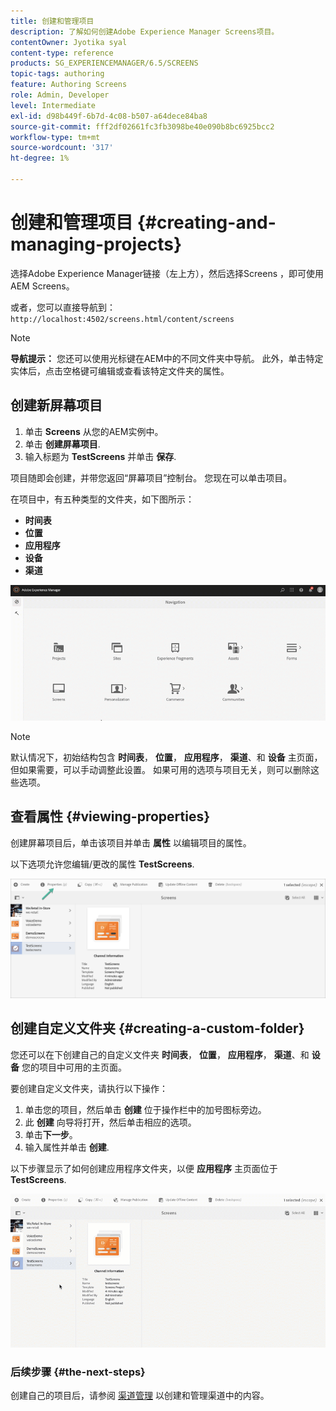 ```yaml
---
title: 创建和管理项目
description: 了解如何创建Adobe Experience Manager Screens项目。
contentOwner: Jyotika syal
content-type: reference
products: SG_EXPERIENCEMANAGER/6.5/SCREENS
topic-tags: authoring
feature: Authoring Screens
role: Admin, Developer
level: Intermediate
exl-id: d98b449f-6b7d-4c08-b507-a64dece84ba8
source-git-commit: fff2df02661fc3fb3098be40e090b8bc6925bcc2
workflow-type: tm+mt
source-wordcount: '317'
ht-degree: 1%

---
```


# 创建和管理项目 {#creating-and-managing-projects}

选择Adobe Experience Manager链接（左上方），然后选择Screens ，即可使用AEM Screens。

或者，您可以直接导航到： `http://localhost:4502/screens.html/content/screens`

>[!NOTE]
>**导航提示：**
>您还可以使用光标键在AEM中的不同文件夹中导航。 此外，单击特定实体后，点击空格键可编辑或查看该特定文件夹的属性。

## 创建新屏幕项目

1. 单击 **Screens** 从您的AEM实例中。
1. 单击 **创建屏幕项目**.
1. 输入标题为 **TestScreens** 并单击 **保存**.

项目随即会创建，并带您返回“屏幕项目”控制台。 您现在可以单击项目。

在项目中，有五种类型的文件夹，如下图所示：

* **时间表**
* **位置**
* **应用程序**
* **设备**
* **渠道**

![player1](assets/create-project.gif)

>[!NOTE]
>
>默认情况下，初始结构包含 **时间表**， **位置**， **应用程序**， **渠道**、和 **设备** 主页面，但如果需要，可以手动调整此设置。 如果可用的选项与项目无关，则可以删除这些选项。


## 查看属性 {#viewing-properties}

创建屏幕项目后，单击该项目并单击 **属性** 以编辑项目的属性。

以下选项允许您编辑/更改的属性 **TestScreens**.

![图像](assets/create-project2.png)

## 创建自定义文件夹 {#creating-a-custom-folder}

您还可以在下创建自己的自定义文件夹 **时间表**， **位置**， **应用程序**， **渠道**、和 **设备** 您的项目中可用的主页面。

要创建自定义文件夹，请执行以下操作：

1. 单击您的项目，然后单击 **创建** 位于操作栏中的加号图标旁边。
1. 此 **创建** 向导将打开，然后单击相应的选项。
1. 单击&#x200B;**下一步**。
1. 输入属性并单击 **创建**.

以下步骤显示了如何创建应用程序文件夹，以便 **应用程序** 主页面位于 **TestScreens**.

![player2-1](assets/create-project3.gif)

### 后续步骤 {#the-next-steps}

创建自己的项目后，请参阅 [渠道管理](managing-channels.md) 以创建和管理渠道中的内容。
